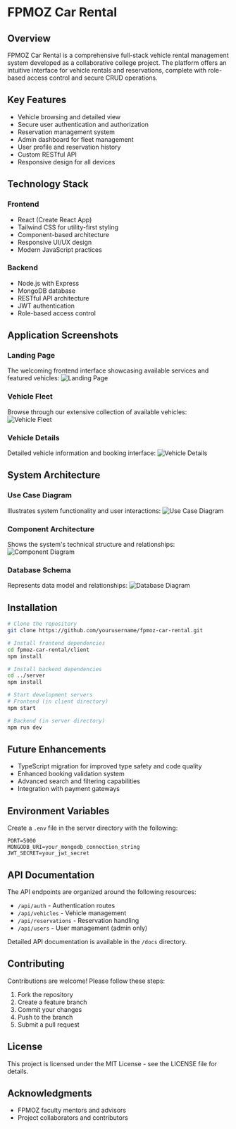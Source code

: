 # FPMOZ Car Rental

## Overview
FPMOZ Car Rental is a comprehensive full-stack vehicle rental management system developed as a collaborative college project. The platform offers an intuitive interface for vehicle rentals and reservations, complete with role-based access control and secure CRUD operations.

## Key Features
- Vehicle browsing and detailed view
- Secure user authentication and authorization
- Reservation management system
- Admin dashboard for fleet management
- User profile and reservation history
- Custom RESTful API
- Responsive design for all devices

## Technology Stack

### Frontend
- React (Create React App)
- Tailwind CSS for utility-first styling
- Component-based architecture
- Responsive UI/UX design
- Modern JavaScript practices

### Backend
- Node.js with Express
- MongoDB database
- RESTful API architecture
- JWT authentication
- Role-based access control

## Application Screenshots

### Landing Page
The welcoming frontend interface showcasing available services and featured vehicles:
![Landing Page](https://github.com/user-attachments/assets/8a01c619-2cad-4fdc-a9bb-013f9d788c77)

### Vehicle Fleet
Browse through our extensive collection of available vehicles:
![Vehicle Fleet](https://github.com/user-attachments/assets/f4fa4bad-8bb1-498b-b69e-1ab4d5e03317)

### Vehicle Details
Detailed vehicle information and booking interface:
![Vehicle Details](https://github.com/user-attachments/assets/cfe2cc02-13df-46e1-9695-0964f8799e1d)

## System Architecture

### Use Case Diagram
Illustrates system functionality and user interactions:
![Use Case Diagram](https://github.com/user-attachments/assets/91fdaa5a-ddc5-490e-a089-e8d52fb2499a)

### Component Architecture
Shows the system's technical structure and relationships:
![Component Diagram](https://github.com/user-attachments/assets/36ea28bc-880e-4ee5-8fba-96512f955104)

### Database Schema
Represents data model and relationships:
![Database Diagram](https://github.com/user-attachments/assets/64657b25-158f-427e-850c-491c3f3ffc6a)

## Installation

```bash
# Clone the repository
git clone https://github.com/yourusername/fpmoz-car-rental.git

# Install frontend dependencies
cd fpmoz-car-rental/client
npm install

# Install backend dependencies
cd ../server
npm install

# Start development servers
# Frontend (in client directory)
npm start

# Backend (in server directory)
npm run dev
```

## Future Enhancements
- TypeScript migration for improved type safety and code quality
- Enhanced booking validation system
- Advanced search and filtering capabilities
- Integration with payment gateways

## Environment Variables
Create a `.env` file in the server directory with the following:
```
PORT=5000
MONGODB_URI=your_mongodb_connection_string
JWT_SECRET=your_jwt_secret
```

## API Documentation
The API endpoints are organized around the following resources:

- `/api/auth` - Authentication routes
- `/api/vehicles` - Vehicle management
- `/api/reservations` - Reservation handling
- `/api/users` - User management (admin only)

Detailed API documentation is available in the `/docs` directory.

## Contributing
Contributions are welcome! Please follow these steps:
1. Fork the repository
2. Create a feature branch
3. Commit your changes
4. Push to the branch
5. Submit a pull request

## License
This project is licensed under the MIT License - see the LICENSE file for details.

## Acknowledgments
- FPMOZ faculty mentors and advisors
- Project collaborators and contributors
